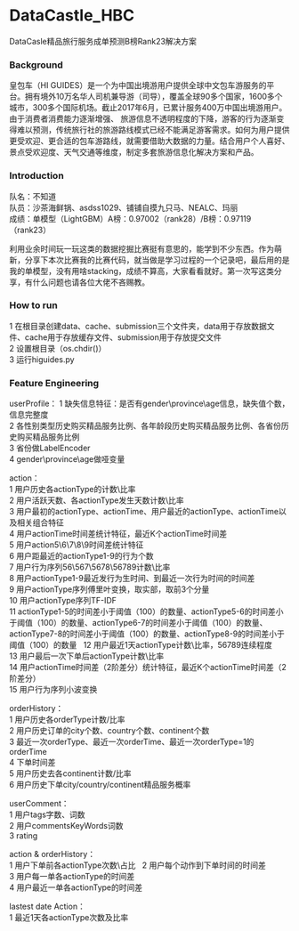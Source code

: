 # DataCastle_HBC
DataCasle精品旅行服务成单预测B榜Rank23解决方案

### Background

皇包车（HI GUIDES）是一个为中国出境游用户提供全球中文包车游服务的平台。拥有境外10万名华人司机兼导游（司导），覆盖全球90多个国家，1600多个城市，300多个国际机场。截止2017年6月，已累计服务400万中国出境游用户。 由于消费者消费能力逐渐增强、 旅游信息不透明程度的下降，游客的行为逐渐变得难以预测，传统旅行社的旅游路线模式已经不能满足游客需求。如何为用户提供更受欢迎、更合适的包车游路线，就需要借助大数据的力量。结合用户个人喜好、景点受欢迎度、天气交通等维度，制定多套旅游信息化解决方案和产品。

### Introduction
队名：不知道  
队员：沙茶海鲜锅、asdss1029、铺铺自摸九只马、NEALC、玛丽  
成绩：单模型（LightGBM）A榜：0.97002（rank28）/B榜：0.97119（rank23）  

利用业余时间玩一玩这类的数据挖掘比赛挺有意思的，能学到不少东西。作为萌新，分享下本次比赛我的比赛代码，就当做是学习过程的一个记录吧，最后用的是我的单模型，没有用啥stacking，成绩不算高，大家看看就好。第一次写这类分享，有什么问题也请各位大佬不吝赐教。

### How to run
1 在根目录创建data、cache、submission三个文件夹，data用于存放数据文件、cache用于存放缓存文件、submission用于存放提交文件  
2 设置根目录（os.chdir()）  
3 运行higuides.py

### Feature Engineering

userProfile： 
1 缺失信息特征：是否有gender\province\age信息，缺失值个数，信息完整度  
2 各性别类型历史购买精品服务比例、各年龄段历史购买精品服务比例、各省份历史购买精品服务比例  
3 省份做LabelEncoder  
4 gender\province\age做哑变量 

action：  
1 用户历史各actionType的计数\比率  
2 用户活跃天数、各actionType发生天数计数\比率  
3 用户最初的actionType、actionTime、用户最近的actionType、actionTime以及相关组合特征  
4 用户actionTime时间差统计特征，最近K个actionTime时间差  
5 用户action5\6\7\8\9时间差统计特征  
6 用户距最近的actionType1-9的行为个数  
7 用户行为序列56\567\5678\56789计数\比率  
8 用户actionType1-9最近发行为生时间、到最近一次行为时间的时间差  
9 用户actionType序列傅里叶变换，取实部，取前3个分量  
10 用户actionType序列TF-IDF  
11 actionType1-5的时间差小于阈值（100）的数量、actionType5-6的时间差小于阈值（100）的数量、actionType6-7的时间差小于阈值（100）的数量、actionType7-8的时间差小于阈值（100）的数量、actionType8-9的时间差小于阈值（100）的数量  
12 用户最近1天actionType计数\比率，56789连续程度  
13 用户最后一次下单后actionType计数\比率  
14 用户actionTime时间差（2阶差分）统计特征，最近K个actionTime时间差（2阶差分）  
15 用户行为序列小波变换  

orderHistory：  
1 用户历史各orderType计数/比率  
2 用户历史订单的city个数、country个数、continent个数  
3 最近一次orderType、最近一次orderTime、最近一次orderType=1的orderTime  
4 下单时间差  
5 用户历史去各continent计数/比率  
6 用户历史下单city/country/continent精品服务概率  

userComment：  
1 用户tags字数、词数  
2 用户commentsKeyWords词数  
3 rating  

action & orderHistory：  
1 用户下单前各actionType次数\占比  
2 用户每个动作到下单时间的时间差  
3 用户每一单各actionType的时间差  
4 用户最近一单各actionType的时间差 

lastest date Action：  
1 最近1天各actionType次数及比率  
